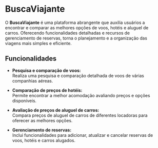 # BuscaViajante  

O **BuscaViajante** é uma plataforma abrangente que auxilia usuários a encontrar e comparar as melhores opções de voos, hotéis e aluguel de carros. Oferecendo funcionalidades detalhadas e recursos de gerenciamento de reservas, torna o planejamento e a organização das viagens mais simples e eficiente.  

## Funcionalidades  

- **Pesquisa e comparação de voos:**  
  Realiza uma pesquisa e comparação detalhada de voos de várias companhias aéreas.  

- **Comparação de preços de hotéis:**  
  Permite encontrar a melhor acomodação avaliando preços e opções disponíveis.  

- **Avaliação de preços de aluguel de carros:**  
  Compara preços de aluguel de carros de diferentes locadoras para oferecer as melhores opções.  

- **Gerenciamento de reservas:**  
  Inclui funcionalidades para adicionar, atualizar e cancelar reservas de voos, hotéis e carros alugados.  

 
